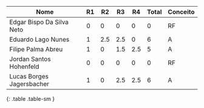 | Nome                      | R1 | R2  | R3  | R4  | Total | Conceito |
|---------------------------|----|-----|-----|-----|-------|----------|
| Edgar Bispo Da Silva Neto | 0  | 0   | 0   | 0   | 0     | RF       |
| Eduardo Lago Nunes        | 1  | 2.5 | 2.5 | 0   | 6     | A        |
| Filipe Palma Abreu        | 1  | 0   | 1.5 | 2.5 | 5     | A        |
| Jordan Santos Hohenfeld   | 0  | 0   | 0   | 0   | 0     | RF       |
| Lucas Borges Jagersbacher | 1  | 0   | 2.5 | 2.5 | 6     | A        |
{: .table .table-sm }
